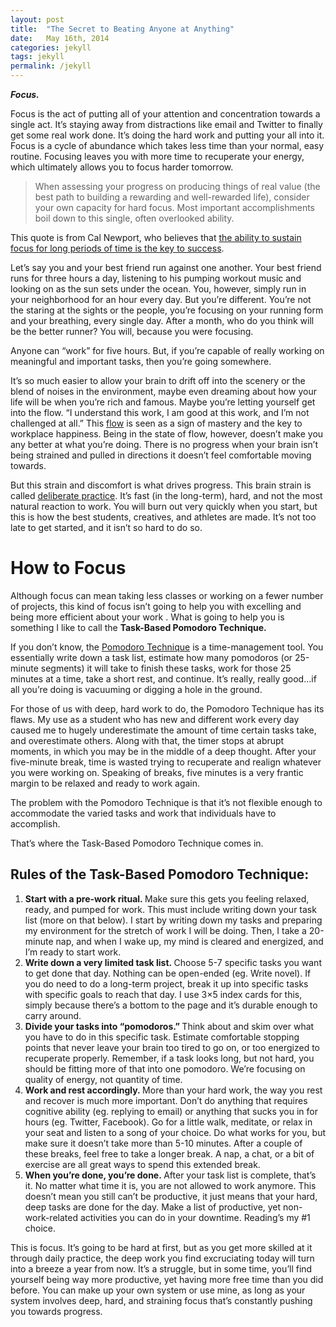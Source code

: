 ```yaml
---
layout: post
title:  "The Secret to Beating Anyone at Anything"
date:   May 16th, 2014
categories: jekyll
tags: jekyll
permalink: /jekyll
---
```


<p><strong><em>Focus.</em></strong></p>

<p>Focus is the act of putting all of your attention and concentration towards a single act. It’s staying away from distractions like email and Twitter to finally get some real work done. It’s doing the hard work and putting your all into it. Focus is a cycle of abundance which takes less time than your normal, easy routine. Focusing leaves you with more time to recuperate your energy, which ultimately allows you to focus harder tomorrow.</p>

<p><blockquote>When assessing your progress on producing things of real value (the best path to building a rewarding and well-rewarded life), consider your own capacity for hard focus. Most important accomplishments boil down to this single, often overlooked ability.</blockquote></p>

<p>This quote is from Cal Newport, who believes that <a href="http://calnewport.com/blog/2009/06/22/on-the-value-of-hard-focus/" target="_blank">the ability to sustain focus for long periods of time is the key to success</a>.</p>

<p>Let’s say you and your best friend run against one another. Your best friend runs for three hours a day, listening to his pumping workout music and looking on as the sun sets under the ocean. You, however, simply run in your neighborhood for an hour every day. But you’re different. You’re not the staring at the sights or the people, you’re focusing on your running form and your breathing, every single day. After a month, who do you think will be the better runner? You will, because you were focusing.</p>

<p>Anyone can “work” for five hours. But, if you’re capable of really working on meaningful and important tasks, then you’re going somewhere.</p>

<p>It’s so much easier to allow your brain to drift off into the scenery or the blend of noises in the environment, maybe even dreaming about how your life will be when you’re rich and famous. Maybe you’re letting yourself get into the flow. “I understand this work, I am good at this work, and I’m not challenged at all.” This <a href="http://en.wikipedia.org/wiki/Flow_%28psychology%29" target="_blank">flow</a> is seen as a sign of mastery and the key to workplace happiness. Being in the state of flow, however, doesn’t make you any better at what you’re doing. There is no progress when your brain isn’t being strained and pulled in directions it doesn’t feel comfortable moving towards.</p>

<p>But this strain and discomfort is what drives progress. This brain strain is called <a href="http://www.farnamstreetblog.com/2012/07/what-is-deliberate-practice/" target="_blank">deliberate practice</a>. It’s fast (in the long-term), hard, and not the most natural reaction to work. You will burn out very quickly when you start, but this is how the best students, creatives, and athletes are made. It’s not too late to get started, and it isn’t so hard to do so.</p>

<h1>How to Focus</h1>

<p>Although focus can mean taking less classes or working on a fewer number of projects, this kind of focus isn’t going to help you with excelling and being more efficient about your work . What is going to help you is something I like to call the <strong>Task-Based Pomodoro Technique.</strong></p>

<p>If you don’t know, the <a href="http://pomodorotechnique.com/" target="_blank">Pomodoro Technique</a> is a time-management tool. You essentially write down a task list, estimate how many pomodoros (or 25-minute segments) it will take to finish these tasks, work for those 25 minutes at a time, take a short rest, and continue. It’s really, really good…if all you’re doing is vacuuming or digging a hole in the ground.</p>

<p>For those of us with deep, hard work to do, the Pomodoro Technique has its flaws. My use as a student who has new and different work every day caused me to hugely underestimate the amount of time certain tasks take, and overestimate others. Along with that, the timer stops at abrupt moments, in which you may be in the middle of a deep thought. After your five-minute break, time is wasted trying to recuperate and realign whatever you were working on. Speaking of breaks, five minutes is a very frantic margin to be relaxed and ready to work again.</p>

<p>The problem with the Pomodoro Technique is that it’s not flexible enough to accommodate the varied tasks and work that individuals have to accomplish.</p>

<p>That’s where the Task-Based Pomodoro Technique comes in.</p>

<h2>Rules of the Task-Based Pomodoro Technique:</h2>

<ol>
	<li><strong>Start with a pre-work ritual. </strong>Make sure this gets you feeling relaxed, ready, and pumped for work. This must include writing down your task list (more on that below). I start by writing down my tasks and preparing my environment for the stretch of work I will be doing. Then, I take a 20-minute nap, and when I wake up, my mind is cleared and energized, and I’m ready to start work.</li>
	<li><strong>Write down a very limited task list. </strong>Choose 5-7 specific tasks you want to get done that day. Nothing can be open-ended (eg. Write novel). If you do need to do a long-term project, break it up into specific tasks with specific goals to reach that day. I use 3×5 index cards for this, simply because there’s a bottom to the page and it’s durable enough to carry around.</li>
	<li><strong>Divide your tasks into “pomodoros.” </strong>Think about and skim over what you have to do in this specific task. Estimate comfortable stopping points that never leave your brain too tired to go on, or too energized to recuperate properly. Remember, if a task looks long, but not hard, you should be fitting more of that into one pomodoro. We’re focusing on quality of energy, not quantity of time.</li>
	<li><strong>Work and rest accordingly. </strong>More than your hard work, the way you rest and recover is much more important. Don’t do anything that requires cognitive ability (eg. replying to email) or anything that sucks you in for hours (eg. Twitter, Facebook). Go for a little walk, meditate, or relax in your seat and listen to a song of your choice. Do what works for you, but make sure it doesn’t take more than 5-10 minutes. After a couple of these breaks, feel free to take a longer break. A nap, a chat, or a bit of exercise are all great ways to spend this extended break.</li>
	<li><strong>When you’re done, you’re done. </strong>After your task list is complete, that’s it. No matter what time it is, you are not allowed to work anymore. This doesn’t mean you still can’t be productive, it just means that your hard, deep tasks are done for the day. Make a list of productive, yet non-work-related activities you can do in your downtime. Reading’s my #1 choice.</li>
</ol>

<p>This is focus. It’s going to be hard at first, but as you get more skilled at it through daily practice, the deep work you find excruciating today will turn into a breeze a year from now. It’s a struggle, but in some time, you’ll find yourself being way more productive, yet having more free time than you did before. You can make up your own system or use mine, as long as your system involves deep, hard, and straining focus that’s constantly pushing you towards progress.</p>